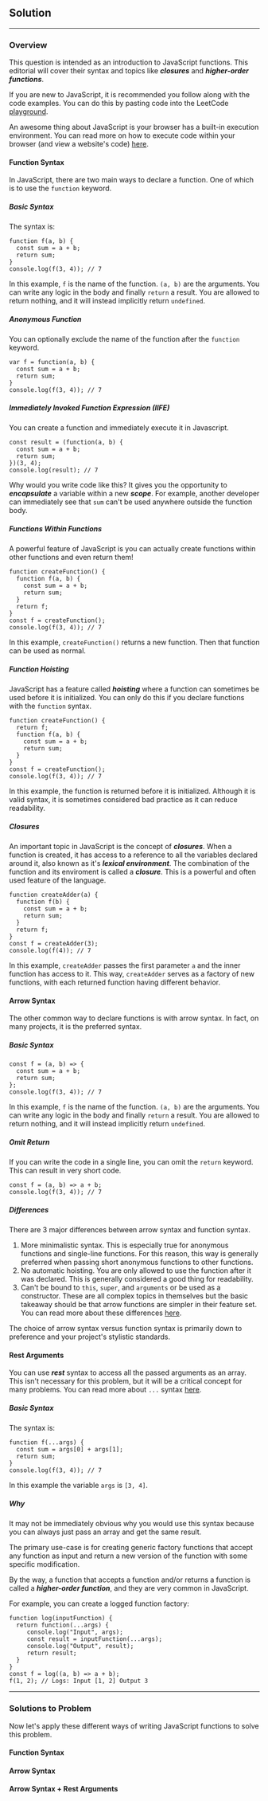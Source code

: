 Solution
--------

* * *

### Overview

This question is intended as an introduction to JavaScript functions. This editorial will cover their syntax and topics like _**closures**_ and _**higher-order functions**_.

If you are new to JavaScript, it is recommended you follow along with the code examples. You can do this by pasting code into the LeetCode [playground](https://leetcode.com/playground/).

An awesome thing about JavaScript is your browser has a built-in execution environment. You can read more on how to execute code within your browser (and view a website's code) [here](https://developer.mozilla.org/en-US/docs/Learn/Common_questions/Tools_and_setup/What_are_browser_developer_tools).

#### Function Syntax

In JavaScript, there are two main ways to declare a function. One of which is to use the `function` keyword.

##### Basic Syntax

The syntax is:

    function f(a, b) {
      const sum = a + b;
      return sum;
    }
    console.log(f(3, 4)); // 7
    

In this example, `f` is the name of the function. `(a, b)` are the arguments. You can write any logic in the body and finally `return` a result. You are allowed to return nothing, and it will instead implicitly return `undefined`.

##### Anonymous Function

You can optionally exclude the name of the function after the `function` keyword.

    var f = function(a, b) {
      const sum = a + b;
      return sum;
    }
    console.log(f(3, 4)); // 7
    

##### Immediately Invoked Function Expression (IIFE)

You can create a function and immediately execute it in Javascript.

    const result = (function(a, b) {
      const sum = a + b;
      return sum;
    })(3, 4);
    console.log(result); // 7
    

Why would you write code like this? It gives you the opportunity to _**encapsulate**_ a variable within a new _**scope**_. For example, another developer can immediately see that `sum` can't be used anywhere outside the function body.

##### Functions Within Functions

A powerful feature of JavaScript is you can actually create functions within other functions and even return them!

    function createFunction() {
      function f(a, b) {
        const sum = a + b;
        return sum;
      }
      return f;
    }
    const f = createFunction();
    console.log(f(3, 4)); // 7
    

In this example, `createFunction()` returns a new function. Then that function can be used as normal.

##### Function Hoisting

JavaScript has a feature called _**hoisting**_ where a function can sometimes be used before it is initialized. You can only do this if you declare functions with the `function` syntax.

    function createFunction() {
      return f;
      function f(a, b) {
        const sum = a + b;
        return sum;
      }
    }
    const f = createFunction();
    console.log(f(3, 4)); // 7
    

In this example, the function is returned before it is initialized. Although it is valid syntax, it is sometimes considered bad practice as it can reduce readability.

##### Closures

An important topic in JavaScript is the concept of _**closures**_. When a function is created, it has access to a reference to all the variables declared around it, also known as it's _**lexical environment**_. The combination of the function and its enviroment is called a _**closure**_. This is a powerful and often used feature of the language.

    function createAdder(a) {
      function f(b) {
        const sum = a + b;
        return sum;
      }
      return f;
    }
    const f = createAdder(3);
    console.log(f(4)); // 7
    

In this example, `createAdder` passes the first parameter `a` and the inner function has access to it. This way, `createAdder` serves as a factory of new functions, with each returned function having different behavior.

#### Arrow Syntax

The other common way to declare functions is with arrow syntax. In fact, on many projects, it is the preferred syntax.

##### Basic Syntax

    const f = (a, b) => {
      const sum = a + b;
      return sum;
    };
    console.log(f(3, 4)); // 7
    

In this example, `f` is the name of the function. `(a, b)` are the arguments. You can write any logic in the body and finally `return` a result. You are allowed to return nothing, and it will instead implicitly return `undefined`.

##### Omit Return

If you can write the code in a single line, you can omit the `return` keyword. This can result in very short code.

    const f = (a, b) => a + b;
    console.log(f(3, 4)); // 7
    

##### Differences

There are 3 major differences between arrow syntax and function syntax.

1.  More minimalistic syntax. This is especially true for anonymous functions and single-line functions. For this reason, this way is generally preferred when passing short anonymous functions to other functions.
2.  No automatic hoisting. You are only allowed to use the function after it was declared. This is generally considered a good thing for readability.
3.  Can't be bound to `this`, `super`, and `arguments` or be used as a constructor. These are all complex topics in themselves but the basic takeaway should be that arrow functions are simpler in their feature set. You can read more about these differences [here](https://developer.mozilla.org/en-US/docs/Web/JavaScript/Reference/Functions/Arrow_functions).

The choice of arrow syntax versus function syntax is primarily down to preference and your project's stylistic standards.

#### Rest Arguments

You can use _**rest**_ syntax to access all the passed arguments as an array. This isn't necessary for this problem, but it will be a critical concept for many problems. You can read more about `...` syntax [here](https://developer.mozilla.org/en-US/docs/Web/JavaScript/Reference/Operators/Spread_syntax).

##### Basic Syntax

The syntax is:

    function f(...args) {
      const sum = args[0] + args[1];
      return sum;
    }
    console.log(f(3, 4)); // 7
    

In this example the variable `args` is `[3, 4]`.

##### Why

It may not be immediately obvious why you would use this syntax because you can always just pass an array and get the same result.

The primary use-case is for creating generic factory functions that accept any function as input and return a new version of the function with some specific modification.

By the way, a function that accepts a function and/or returns a function is called a _**higher-order function**_, and they are very common in JavaScript.

For example, you can create a logged function factory:

    function log(inputFunction) {
      return function(...args) {
         console.log("Input", args);
         const result = inputFunction(...args);
         console.log("Output", result);
         return result;
      }
    }
    const f = log((a, b) => a + b);
    f(1, 2); // Logs: Input [1, 2] Output 3
    

* * *

### Solutions to Problem

Now let's apply these different ways of writing JavaScript functions to solve this problem.

#### Function Syntax

#### Arrow Syntax

#### Arrow Syntax + Rest Arguments
